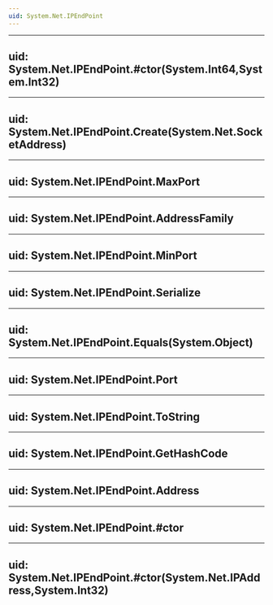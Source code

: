 ```yaml
---
uid: System.Net.IPEndPoint
---
```


---
uid: System.Net.IPEndPoint.#ctor(System.Int64,System.Int32)
---

---
uid: System.Net.IPEndPoint.Create(System.Net.SocketAddress)
---

---
uid: System.Net.IPEndPoint.MaxPort
---

---
uid: System.Net.IPEndPoint.AddressFamily
---

---
uid: System.Net.IPEndPoint.MinPort
---

---
uid: System.Net.IPEndPoint.Serialize
---

---
uid: System.Net.IPEndPoint.Equals(System.Object)
---

---
uid: System.Net.IPEndPoint.Port
---

---
uid: System.Net.IPEndPoint.ToString
---

---
uid: System.Net.IPEndPoint.GetHashCode
---

---
uid: System.Net.IPEndPoint.Address
---

---
uid: System.Net.IPEndPoint.#ctor
---

---
uid: System.Net.IPEndPoint.#ctor(System.Net.IPAddress,System.Int32)
---
